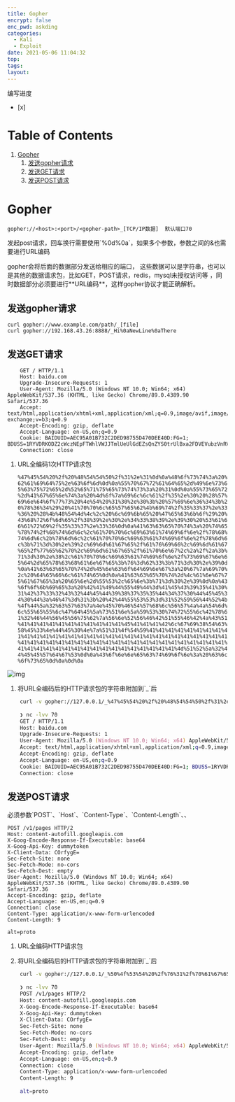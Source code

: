 ```yaml
---
title: Gopher
encrypt: false
enc_pwd: askding
categories:
  - Kali
  - Exploit
date: 2021-05-06 11:04:32
top:
tags:
layout:
---
```

编写进度
- [x] 


# Table of Contents

1.  [Gopher](#orgb2c70fa)
    1.  [发送gopher请求](#org7cb8b1b)
    2.  [发送GET请求](#orgd7c10bf)
    3.  [发送POST请求](#org085483d)


<a id="orgb2c70fa"></a>

# Gopher

    gopher://<host>:<port>/<gopher-path>_[TCP/IP数据]  默认端口70

发起post请求，回车换行需要使用\`%0d%0a\`，如果多个参数，参数之间的&也需要进行URL编码

gopher会将后面的数据部分发送给相应的端口，
这些数据可以是字符串，也可以是其他的数据请求包，比如GET，POST请求，redis，mysql未授权访问等
，同时数据部分必须要进行\*\*URL编码\*\*，这样gopher协议才能正确解析。


<a id="org7cb8b1b"></a>

## 发送gopher请求

    curl gopher://www.example.com/path/_[file]
    curl gopher://192.168.43.26:8888/_Hi%0aNewLine%0aThere


<a id="orgd7c10bf"></a>

## 发送GET请求
```
    GET / HTTP/1.1
    Host: baidu.com
    Upgrade-Insecure-Requests: 1
    User-Agent: Mozilla/5.0 (Windows NT 10.0; Win64; x64) AppleWebKit/537.36 (KHTML, like Gecko) Chrome/89.0.4389.90 Safari/537.36
    Accept: text/html,application/xhtml+xml,application/xml;q=0.9,image/avif,image/webp,image/apng,*/*;q=0.8,application/signed-exchange;v=b3;q=0.9
    Accept-Encoding: gzip, deflate
    Accept-Language: en-US,en;q=0.9
    Cookie: BAIDUID=AEC95A01B732C2DED98755D470DEE40D:FG=1; BDUSS=1RYVDRKODZ2cWczNEpFTWhlVWJJTmlUeUlGdEZsQnZYS0trUlBxa2FDVEVubzVnRVFBQUFBJCQAAAAAAAAAAAEAAABlgi8TcXE3NDE0NzQ1OTYAAAAAAAAAAAAAAAAAAAAAAAAAAAAAAAAAAAAAAAAAAAAAAAAAAAAAAAAAAAAAAAAAAAAAAMQRZ2DEEWdgS
    Connection: close
```
1.  URL全编码1次HTTP请求包

    `%47%45%54%20%2f%20%48%54%54%50%2f%31%2e%31%0d%0a%48%6f%73%74%3a%20%62%61%69%64%75%2e%63%6f%6d%0d%0a%55%70%67%72%61%64%65%2d%49%6e%73%65%63%75%72%65%2d%52%65%71%75%65%73%74%73%3a%20%31%0d%0a%55%73%65%72%2d%41%67%65%6e%74%3a%20%4d%6f%7a%69%6c%6c%61%2f%35%2e%30%20%28%57%69%6e%64%6f%77%73%20%4e%54%20%31%30%2e%30%3b%20%57%69%6e%36%34%3b%20%78%36%34%29%20%41%70%70%6c%65%57%65%62%4b%69%74%2f%35%33%37%2e%33%36%20%28%4b%48%54%4d%4c%2c%20%6c%69%6b%65%20%47%65%63%6b%6f%29%20%43%68%72%6f%6d%65%2f%38%39%2e%30%2e%34%33%38%39%2e%39%30%20%53%61%66%61%72%69%2f%35%33%37%2e%33%36%0d%0a%41%63%63%65%70%74%3a%20%74%65%78%74%2f%68%74%6d%6c%2c%61%70%70%6c%69%63%61%74%69%6f%6e%2f%78%68%74%6d%6c%2b%78%6d%6c%2c%61%70%70%6c%69%63%61%74%69%6f%6e%2f%78%6d%6c%3b%71%3d%30%2e%39%2c%69%6d%61%67%65%2f%61%76%69%66%2c%69%6d%61%67%65%2f%77%65%62%70%2c%69%6d%61%67%65%2f%61%70%6e%67%2c%2a%2f%2a%3b%71%3d%30%2e%38%2c%61%70%70%6c%69%63%61%74%69%6f%6e%2f%73%69%67%6e%65%64%2d%65%78%63%68%61%6e%67%65%3b%76%3d%62%33%3b%71%3d%30%2e%39%0d%0a%41%63%63%65%70%74%2d%45%6e%63%6f%64%69%6e%67%3a%20%67%7a%69%70%2c%20%64%65%66%6c%61%74%65%0d%0a%41%63%63%65%70%74%2d%4c%61%6e%67%75%61%67%65%3a%20%65%6e%2d%55%53%2c%65%6e%3b%71%3d%30%2e%39%0d%0a%43%6f%6f%6b%69%65%3a%20%42%41%49%44%55%49%44%3d%41%45%43%39%35%41%30%31%42%37%33%32%43%32%44%45%44%39%38%37%35%35%44%34%37%30%44%45%45%34%30%44%3a%46%47%3d%31%3b%20%42%44%55%53%53%3d%31%52%59%56%44%52%4b%4f%44%5a%32%63%57%63%7a%4e%45%70%46%54%57%68%6c%56%57%4a%4a%54%6d%6c%55%65%55%6c%47%64%45%5a%73%51%6e%5a%59%53%30%74%72%55%6c%42%78%61%32%46%44%56%45%56%75%62%7a%56%6e%52%56%46%42%51%55%46%42%4a%43%51%41%41%41%41%41%41%41%41%41%41%41%45%41%41%41%42%6c%67%69%38%54%63%58%45%33%4e%44%45%30%4e%7a%51%31%4f%54%59%41%41%41%41%41%41%41%41%41%41%41%41%41%41%41%41%41%41%41%41%41%41%41%41%41%41%41%41%41%41%41%41%41%41%41%41%41%41%41%41%41%41%41%41%41%41%41%41%41%41%41%41%41%41%41%41%41%41%41%41%41%41%41%41%41%41%41%41%41%41%4d%51%52%5a%32%44%45%45%57%64%67%53%0d%0a%43%6f%6e%6e%65%63%74%69%6f%6e%3a%20%63%6c%6f%73%65%0d%0a%0d%0a`

![img](https://raw.githubusercontent.com/askDing/PicGo/main/images/20210506104027urlencode_all.png)

1.  将URL全编码后的HTTP请求包的字符串附加到\`\_\`后

```zsh
    curl -v gopher://127.0.0.1/_%47%45%54%20%2f%20%48%54%54%50%2f%31%2e%31%0d%0a%48%6f%73%74%3a%20%62%61%69%64%75%2e%63%6f%6d%0d%0a%55%70%67%72%61%64%65%2d%49%6e%73%65%63%75%72%65%2d%52%65%71%75%65%73%74%73%3a%20%31%0d%0a%55%73%65%72%2d%41%67%65%6e%74%3a%20%4d%6f%7a%69%6c%6c%61%2f%35%2e%30%20%28%57%69%6e%64%6f%77%73%20%4e%54%20%31%30%2e%30%3b%20%57%69%6e%36%34%3b%20%78%36%34%29%20%41%70%70%6c%65%57%65%62%4b%69%74%2f%35%33%37%2e%33%36%20%28%4b%48%54%4d%4c%2c%20%6c%69%6b%65%20%47%65%63%6b%6f%29%20%43%68%72%6f%6d%65%2f%38%39%2e%30%2e%34%33%38%39%2e%39%30%20%53%61%66%61%72%69%2f%35%33%37%2e%33%36%0d%0a%41%63%63%65%70%74%3a%20%74%65%78%74%2f%68%74%6d%6c%2c%61%70%70%6c%69%63%61%74%69%6f%6e%2f%78%68%74%6d%6c%2b%78%6d%6c%2c%61%70%70%6c%69%63%61%74%69%6f%6e%2f%78%6d%6c%3b%71%3d%30%2e%39%2c%69%6d%61%67%65%2f%61%76%69%66%2c%69%6d%61%67%65%2f%77%65%62%70%2c%69%6d%61%67%65%2f%61%70%6e%67%2c%2a%2f%2a%3b%71%3d%30%2e%38%2c%61%70%70%6c%69%63%61%74%69%6f%6e%2f%73%69%67%6e%65%64%2d%65%78%63%68%61%6e%67%65%3b%76%3d%62%33%3b%71%3d%30%2e%39%0d%0a%41%63%63%65%70%74%2d%45%6e%63%6f%64%69%6e%67%3a%20%67%7a%69%70%2c%20%64%65%66%6c%61%74%65%0d%0a%41%63%63%65%70%74%2d%4c%61%6e%67%75%61%67%65%3a%20%65%6e%2d%55%53%2c%65%6e%3b%71%3d%30%2e%39%0d%0a%43%6f%6f%6b%69%65%3a%20%42%41%49%44%55%49%44%3d%41%45%43%39%35%41%30%31%42%37%33%32%43%32%44%45%44%39%38%37%35%35%44%34%37%30%44%45%45%34%30%44%3a%46%47%3d%31%3b%20%42%44%55%53%53%3d%31%52%59%56%44%52%4b%4f%44%5a%32%63%57%63%7a%4e%45%70%46%54%57%68%6c%56%57%4a%4a%54%6d%6c%55%65%55%6c%47%64%45%5a%73%51%6e%5a%59%53%30%74%72%55%6c%42%78%61%32%46%44%56%45%56%75%62%7a%56%6e%52%56%46%42%51%55%46%42%4a%43%51%41%41%41%41%41%41%41%41%41%41%41%45%41%41%41%42%6c%67%69%38%54%63%58%45%33%4e%44%45%30%4e%7a%51%31%4f%54%59%41%41%41%41%41%41%41%41%41%41%41%41%41%41%41%41%41%41%41%41%41%41%41%41%41%41%41%41%41%41%41%41%41%41%41%41%41%41%41%41%41%41%41%41%41%41%41%41%41%41%41%41%41%41%41%41%41%41%41%41%41%41%41%41%41%41%41%41%41%41%4d%51%52%5a%32%44%45%45%57%64%67%53%0d%0a%43%6f%6e%6e%65%63%74%69%6f%6e%3a%20%63%6c%6f%73%65%0d%0a%0d%0a
    
    ❯ nc -lvv 70  
    GET / HTTP/1.1
    Host: baidu.com
    Upgrade-Insecure-Requests: 1
    User-Agent: Mozilla/5.0 (Windows NT 10.0; Win64; x64) AppleWebKit/537.36 (KHTML, like Gecko) Chrome/89.0.4389.90 Safari/537.36
    Accept: text/html,application/xhtml+xml,application/xml;q=0.9,image/avif,image/webp,image/apng,*/*;q=0.8,application/signed-exchange;v=b3;q=0.9
    Accept-Encoding: gzip, deflate
    Accept-Language: en-US,en;q=0.9
    Cookie: BAIDUID=AEC95A01B732C2DED98755D470DEE40D:FG=1; BDUSS=1RYVDRKODZ2cWczNEpFTWhlVWJJTmlUeUlGdEZsQnZYS0trUlBxa2FDVEVubzVnRVFBQUFBJCQAAAAAAAAAAAEAAABlgi8TcXE3NDE0NzQ1OTYAAAAAAAAAAAAAAAAAAAAAAAAAAAAAAAAAAAAAAAAAAAAAAAAAAAAAAAAAAAAAAAAAAAAAAMQRZ2DEEWdgS
    Connection: close

```
<a id="org085483d"></a>

## 发送POST请求

必须参数\`POST\`、\`Host\`、\`Content-Type\`、\`Content-Length\`、、

    POST /v1/pages HTTP/2
    Host: content-autofill.googleapis.com
    X-Goog-Encode-Response-If-Executable: base64
    X-Goog-Api-Key: dummytoken
    X-Client-Data: COrfygE=
    Sec-Fetch-Site: none
    Sec-Fetch-Mode: no-cors
    Sec-Fetch-Dest: empty
    User-Agent: Mozilla/5.0 (Windows NT 10.0; Win64; x64) AppleWebKit/537.36 (KHTML, like Gecko) Chrome/89.0.4389.90 Safari/537.36
    Accept-Encoding: gzip, deflate
    Accept-Language: en-US,en;q=0.9
    Connection: close
    Content-Type: application/x-www-form-urlencoded
    Content-Length: 9
    
    alt=proto

1.  URL全编码HTTP请求包

2.  将URL全编码后的HTTP请求包的字符串附加到\`\_\`后

```zsh
    curl -v gopher://127.0.0.1/_%50%4f%53%54%20%2f%76%31%2f%70%61%67%65%73%20%48%54%54%50%2f%32%0d%0a%48%6f%73%74%3a%20%63%6f%6e%74%65%6e%74%2d%61%75%74%6f%66%69%6c%6c%2e%67%6f%6f%67%6c%65%61%70%69%73%2e%63%6f%6d%0d%0a%58%2d%47%6f%6f%67%2d%45%6e%63%6f%64%65%2d%52%65%73%70%6f%6e%73%65%2d%49%66%2d%45%78%65%63%75%74%61%62%6c%65%3a%20%62%61%73%65%36%34%0d%0a%58%2d%47%6f%6f%67%2d%41%70%69%2d%4b%65%79%3a%20%64%75%6d%6d%79%74%6f%6b%65%6e%0d%0a%58%2d%43%6c%69%65%6e%74%2d%44%61%74%61%3a%20%43%4f%72%66%79%67%45%3d%0d%0a%53%65%63%2d%46%65%74%63%68%2d%53%69%74%65%3a%20%6e%6f%6e%65%0d%0a%53%65%63%2d%46%65%74%63%68%2d%4d%6f%64%65%3a%20%6e%6f%2d%63%6f%72%73%0d%0a%53%65%63%2d%46%65%74%63%68%2d%44%65%73%74%3a%20%65%6d%70%74%79%0d%0a%55%73%65%72%2d%41%67%65%6e%74%3a%20%4d%6f%7a%69%6c%6c%61%2f%35%2e%30%20%28%57%69%6e%64%6f%77%73%20%4e%54%20%31%30%2e%30%3b%20%57%69%6e%36%34%3b%20%78%36%34%29%20%41%70%70%6c%65%57%65%62%4b%69%74%2f%35%33%37%2e%33%36%20%28%4b%48%54%4d%4c%2c%20%6c%69%6b%65%20%47%65%63%6b%6f%29%20%43%68%72%6f%6d%65%2f%38%39%2e%30%2e%34%33%38%39%2e%39%30%20%53%61%66%61%72%69%2f%35%33%37%2e%33%36%0d%0a%41%63%63%65%70%74%2d%45%6e%63%6f%64%69%6e%67%3a%20%67%7a%69%70%2c%20%64%65%66%6c%61%74%65%0d%0a%41%63%63%65%70%74%2d%4c%61%6e%67%75%61%67%65%3a%20%65%6e%2d%55%53%2c%65%6e%3b%71%3d%30%2e%39%0d%0a%43%6f%6e%6e%65%63%74%69%6f%6e%3a%20%63%6c%6f%73%65%0d%0a%43%6f%6e%74%65%6e%74%2d%54%79%70%65%3a%20%61%70%70%6c%69%63%61%74%69%6f%6e%2f%78%2d%77%77%77%2d%66%6f%72%6d%2d%75%72%6c%65%6e%63%6f%64%65%64%0d%0a%43%6f%6e%74%65%6e%74%2d%4c%65%6e%67%74%68%3a%20%39%0d%0a%0d%0a%61%6c%74%3d%70%72%6f%74%6f
    
    ❯ nc -lvv 70
    POST /v1/pages HTTP/2
    Host: content-autofill.googleapis.com
    X-Goog-Encode-Response-If-Executable: base64
    X-Goog-Api-Key: dummytoken
    X-Client-Data: COrfygE=
    Sec-Fetch-Site: none
    Sec-Fetch-Mode: no-cors
    Sec-Fetch-Dest: empty
    User-Agent: Mozilla/5.0 (Windows NT 10.0; Win64; x64) AppleWebKit/537.36 (KHTML, like Gecko) Chrome/89.0.4389.90 Safari/537.36
    Accept-Encoding: gzip, deflate
    Accept-Language: en-US,en;q=0.9
    Connection: close
    Content-Type: application/x-www-form-urlencoded
    Content-Length: 9
    
    alt=proto

```

